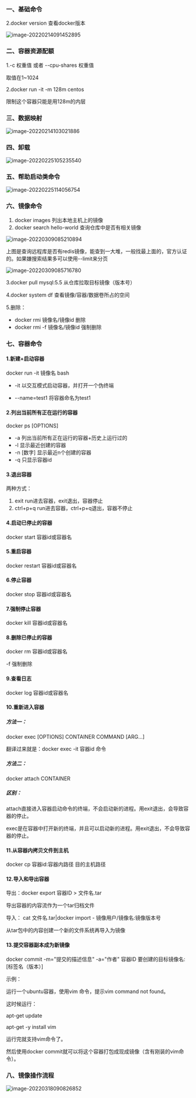 







### 一、基础命令

2.docker version  查看docker版本



![image-20220214091452895](assets/image-20220214091452895.png)

### 二、容器资源配额

1.-c 权重值 或者 --cpu-shares 权重值

取值在1~1024

2.docker run -it -m 128m centos 

限制这个容器只能是用128m的内层

### 三、数据映射 

![image-20220214103021886](assets/image-20220214103021886.png)

### 四、卸载

![image-20220225105235540](assets/image-20220225105235540.png)

### 五、帮助启动类命令

![image-20220225114056754](assets/image-20220225114056754.png)

### 六、镜像命令

1. docker images  列出本地主机上的镜像
2. docker search hello-world  查询仓库中是否有相关镜像

![image-20220309085210894](assets/image-20220309085210894.png)

上图是查询远程库是否有redis镜像，能查到一大堆，一般找最上面的，官方认证的。如果嫌搜索结果多可以使用--limit来分页

![image-20220309085716780](assets/image-20220309085716780.png)

3.docker pull mysql:5.5 从仓库拉取目标镜像（版本号）

4.docker system df 查看镜像/容器/数据卷所占的空间

5.删除：

- docker rmi  镜像名/镜像id     删除
- docker rmi -f 镜像名/镜像id          强制删除

### 七、容器命令

#### 1.新建+启动容器

docker run -it 镜像名 bash

- -it 以交互模式启动容器，并打开一个伪终端

- --name=test1  将容器命名为test1

#### 2.列出当前所有正在运行的容器

docker ps [OPTIONS]

- -a 列出当前所有正在运行的容器+历史上运行过的
- -l 显示最近创建的容器
- -n [数字] 显示最近n个创建的容器
- -q 只显示容器id

#### 3.退出容器

两种方式：

1. exit          run进去容器，exit退出，容器停止
2. ctrl+p+q          run进去容器，ctrl+p+q退出，容器不停止

#### 4.启动已停止的容器

docker start 容器id或容器名

#### 5.重启容器

docker restart 容器id或容器名

#### 6.停止容器

docker stop 容器id或容器名

#### 7.强制停止容器

docker kill 容器id或容器名

#### 8.删除已停止的容器

docker rm 容器id或容器名

-f 强制删除

#### 9.查看日志

docker log 容器id或容器名

#### 10.重新进入容器

##### 方法一：

docker exec [OPTIONS] CONTAINER COMMAND [ARG...]

翻译过来就是：docker exec -it 容器id 命令

##### 方法二：

docker attach CONTAINER 

##### 区别：

attach直接进入容器启动命令的终端，不会启动新的进程。用exit退出，会导致容器的停止。

exec是在容器中打开新的终端，并且可以启动新的进程。用exit退出，不会导致容器的停止。

#### 11.从容器内拷贝文件到主机

docker cp 容器id:容器内路径 目的主机路径

#### 12.导入和导出容器

导出：docker export 容器ID > 文件名.tar

导出容器的内容流作为一个tar归档文件

导入： cat 文件名.tar|docker import - 镜像用户/镜像名:镜像版本号

从tar包中的内容创建一个新的文件系统再导入为镜像

#### 13.提交容器副本成为新镜像

docker commit -m="提交的描述信息" -a="作者" 容器ID 要创建的目标镜像名:[标签名（版本）]



示例：

运行一个ubuntu容器，使用vim 命令，提示vim command not found。

这时候运行：

apt-get update

apt-get -y install vim

运行完就支持vim命令了。

然后使用docker commit就可以将这个容器打包成现成镜像（含有刚装的vim命令）。

### 八、镜像操作流程

![image-20220318090826852](assets/image-20220318090826852.png)

